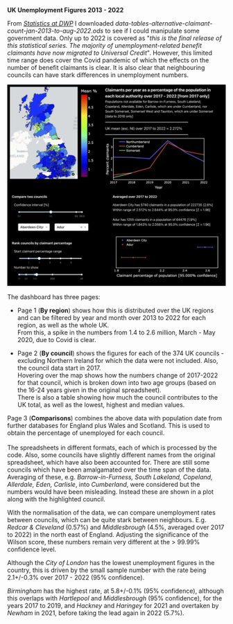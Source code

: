 **UK Unemployment Figures 2013 - 2022**

From *[Statistics at
DWP](https://www.gov.uk/government/organisations/department-for-work-pensions/about/statistics)*
I downloaded *data-tables-alternative-claimant-count-jan-2013-to-aug-2022.ods* to see
if I could manipulate some government data.  Only up to 2022 is
covered as "*this is the final release of this statistical series. The
majority of unemployment-related benefit claimants have now migrated
to Universal Credit*". However, this limited time range does cover the
Covid pandemic of which the effects on the number of benefit claimants is
clear. It is also clear that neighbouring councils can have stark differences
in unemployment numbers.

![](https://raw.githubusercontent.com/steviecurran/UK-employment/refs/heads/main/page3.png)

The dashboard has three pages:

- Page 1 (**By region**) shows how this is distributed over the UK regions and can be filtered
       by year and month over 2013 to 2022 for each region, as well as the whole UK.<br> 
        From this, a spike in the numbers from 1.4 to 2.6 million, March - May 2020,
        due to  Covid is clear.

- Page 2 (**By council**) shows the figures for each of the 374 UK councils - excluding Northern
        Ireland for which the data were not included. Also, the council data start in 2017.<br> 
	Hovering over the map shows how the numbers change of 2017-2022 for that council,
     	which is broken down into two age groups (based on the 16-24 years given in the
     	original spreadsheet).<br> 
	There is also a table showing how much the council contributes to the UK total,
	as well as the lowest, highest and median values.

Page 3 (**Comparisons**) combines the above data with population date from further databases
       for England plus Wales and Scotland. This is used to obtain the percentage of
       unemployed for each council.<br> <br> 
       The spreadsheets in different formats, each of which is processed by the
       code. Also, some councils have slightly different names from the
       original spreadsheet, which have also been accounted for. There
       are still some councils which have been amalgamated over the
       time span of the data. Averaging of these, e.g. *Barrow-in-Furness,
       South Lakeland, Copeland, Allerdale, Eden, Carlisle*, into *Cumberland*,
       were considered but the numbers would have been misleading. Instead
       these are shown in a plot along with the highlighted council.<br> 

With the normalisation of the data, we can compare unemployment
      rates between councils, which can be quite stark between neighbours.
      E.g.  *Redcar &  Cleveland* (0.57%) and *Middlesbrough* (4.5%, averaged
      over 2017 to 2022) in the north east of England. Adjusting the
      significance of the Wilson score, these numbers remain very different
      at the > 99.99% confidence level.<br> 
      
Although the *City of London* has the lowest unemployment figures in
      the country, this is driven by the small sample number with the
      rate being 2.1+/-0.3% over 2017 - 2022 (95% confidence).<br> 

*Birmingham* has the highest rate, at 5.8+/-0.1% (95% confidence),
      although this overlaps with *Hartlepool* and *Middlesbrough* (95% confidence), for
      the years 2017 to 2019, and *Hackney* and *Haringey* for 2021 and overtaken by *Newham*
      in 2021, before taking the lead again in 2022 (5.7%).
